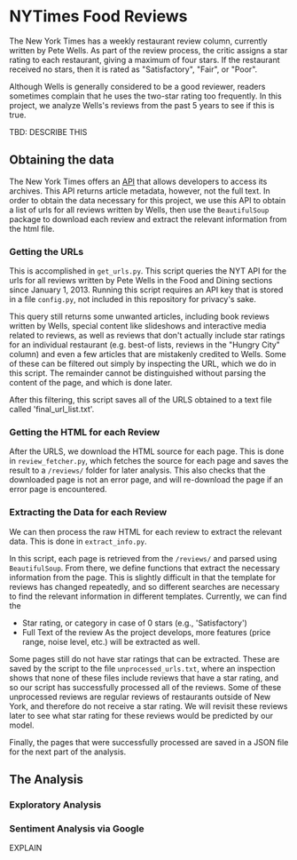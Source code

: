 # NYTimes Food Reviews

The New York Times has a weekly restaurant review column, currently written by Pete Wells.  As part of the review process, the critic assigns a star rating to each restaurant, giving a maximum of four stars.  If the restaurant received no stars, then it is rated as "Satisfactory", "Fair", or "Poor".  

Although Wells is generally considered to be a good reviewer, readers sometimes complain that he uses the two-star rating too frequently.  In this project, we analyze Wells's reviews from the past 5 years to see if this is true.  

TBD: DESCRIBE THIS

## Obtaining the data
The New York Times offers an [API](https://developer.nytimes.com) that allows developers to access its archives.  This API returns article metadata, however, not the full text.  In order to obtain the data necessary for this project, we use this API to obtain a list of urls for all reviews written by Wells, then use the `BeautifulSoup` package to download each review and extract the relevant information from the html file.

### Getting the URLs
This is accomplished in `get_urls.py`. This script queries the NYT API for the urls for all reviews written by Pete Wells in the Food and Dining sections since January 1, 2013. Running this script requires an API key that is stored in a file `config.py`, not included in this repository for privacy's sake.

This query still returns some unwanted articles, including book reviews written by Wells, special content like slideshows and interactive media related to reviews, as well as reviews that don't actually include star ratings for an individual restaurant (e.g. best-of lists, reviews in the "Hungry City" column) and even a few articles that are mistakenly credited to Wells.  Some of these can be filtered out simply by inspecting the URL, which we do in this script.  The remainder cannot be distinguished without parsing the content of the page, and which is done later.

After this filtering, this script saves all of the URLS obtained to a text file called 'final_url_list.txt'.

### Getting the HTML for each Review
After the URLS, we download the HTML source for each page. This is done in `review_fetcher.py`, which fetches the source for each page and saves the result to a `/reviews/` folder for later analysis.  This also checks that the downloaded page is not an error page, and will re-download the page if an error page is encountered.

### Extracting the Data for each Review
We can then process the raw HTML for each review to extract the relevant data. This is done in `extract_info.py`.

In this script, each page is retrieved from the `/reviews/` and parsed using `BeautifulSoup`. From there, we define functions that extract the necessary information from the page. This is slightly difficult in that the template for reviews has changed repeatedly, and so different searches are necessary to find the relevant information in different templates. Currently, we can find the
  * Star rating, or category in case of 0 stars (e.g., 'Satisfactory')
  * Full Text of the review
As the project develops, more features (price range, noise level, etc.) will be extracted as well.

Some pages still do not have star ratings that can be extracted.  These are saved by the script to the file `unprocessed_urls.txt`, where an inspection shows that none of these files include reviews that have a star rating, and so our script has successfully processed all of the reviews.  Some of these unprocessed reviews are regular reviews of restaurants outside of New York, and therefore do not receive a star rating.  We will revisit these reviews later to see what star rating for these reviews would be predicted by our model.

Finally, the pages that were successfully processed are saved in a JSON file for the next part of the analysis.

## The Analysis

### Exploratory Analysis

### Sentiment Analysis via Google

EXPLAIN
